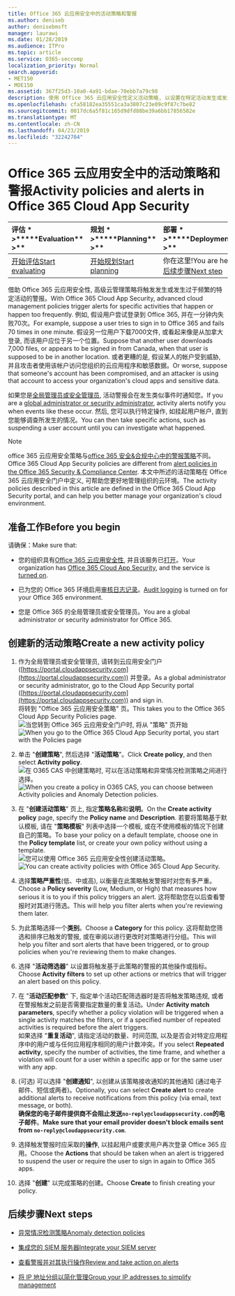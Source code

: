```yaml
---
title: Office 365 云应用安全中的活动策略和警报
ms.author: deniseb
author: denisebmsft
manager: laurawi
ms.date: 01/28/2019
ms.audience: ITPro
ms.topic: article
ms.service: O365-seccomp
localization_priority: Normal
search.appverid:
- MET150
- MOE150
ms.assetid: 367f25d3-10a0-4a91-bdae-70ebb7a79c98
description: 使用 Office 365 云应用安全性定义活动策略, 以设置在特定活动发生或发生过于频繁时触发的警报。 通过设置策略来触发通知, 可以通知并监视特定活动。
ms.openlocfilehash: cfa58182ea35551ca3a3807c23e09c9f87c7be82
ms.sourcegitcommit: 0017dc6a5f81c165d9dfd88be39a6bb17856582e
ms.translationtype: MT
ms.contentlocale: zh-CN
ms.lasthandoff: 04/23/2019
ms.locfileid: "32242704"
---
```

# <a name="activity-policies-and-alerts-in-office-365-cloud-app-security"></a><span data-ttu-id="904b8-104">Office 365 云应用安全中的活动策略和警报</span><span class="sxs-lookup"><span data-stu-id="904b8-104">Activity policies and alerts in Office 365 Cloud App Security</span></span>

|<span data-ttu-id="904b8-105">评估 \* *\>*\*</span><span class="sxs-lookup"><span data-stu-id="904b8-105">\*\*\*\*Evaluation\*\* \>\*\*</span></span>|<span data-ttu-id="904b8-106">规划 \* *\>*\*</span><span class="sxs-lookup"><span data-stu-id="904b8-106">\*\*\*\*Planning\*\* \>\*\*</span></span>|<span data-ttu-id="904b8-107">部署 \* *\>*\*</span><span class="sxs-lookup"><span data-stu-id="904b8-107">\*\*\*\*Deployment\*\* \>\*\*</span></span>|<span data-ttu-id="904b8-108">利用率 \* \* \* \*</span><span class="sxs-lookup"><span data-stu-id="904b8-108">\*\*\*\*Utilization\*\*\*\*</span></span>|
|:-----|:-----|:-----|:-----|
|[<span data-ttu-id="904b8-109">开始评估</span><span class="sxs-lookup"><span data-stu-id="904b8-109">Start evaluating</span></span>](office-365-cas-overview.md) <br/> |[<span data-ttu-id="904b8-110">开始规划</span><span class="sxs-lookup"><span data-stu-id="904b8-110">Start planning</span></span>](get-ready-for-office-365-cas.md) <br/> |<span data-ttu-id="904b8-111">你在这里!</span><span class="sxs-lookup"><span data-stu-id="904b8-111">You are here!</span></span>  <br/> [<span data-ttu-id="904b8-112">后续步骤</span><span class="sxs-lookup"><span data-stu-id="904b8-112">Next step</span></span>](anomaly-detection-policies-in-ocas.md) <br/> |[<span data-ttu-id="904b8-113">开始利用</span><span class="sxs-lookup"><span data-stu-id="904b8-113">Start utilizing</span></span>](utilization-activities-for-ocas.md) <br/> |
   
<span data-ttu-id="904b8-114">借助 Office 365 云应用安全性, 高级云管理策略将触发发生或发生过于频繁的特定活动的警报。</span><span class="sxs-lookup"><span data-stu-id="904b8-114">With Office 365 Cloud App Security, advanced cloud management policies trigger alerts for specific activities that happen or happen too frequently.</span></span> <span data-ttu-id="904b8-115">例如, 假设用户尝试登录到 Office 365, 并在一分钟内失败70次。</span><span class="sxs-lookup"><span data-stu-id="904b8-115">For example, suppose a user tries to sign in to Office 365 and fails 70 times in one minute.</span></span> <span data-ttu-id="904b8-116">假设另一位用户下载7000文件, 或看起来像是从加拿大登录, 而该用户应位于另一个位置。</span><span class="sxs-lookup"><span data-stu-id="904b8-116">Suppose that another user downloads 7,000 files, or appears to be signed in from Canada, when that user is supposed to be in another location.</span></span> <span data-ttu-id="904b8-117">或者更糟的是, 假设某人的帐户受到威胁, 并且攻击者使用该帐户访问您组织的云应用程序和敏感数据。</span><span class="sxs-lookup"><span data-stu-id="904b8-117">Or worse, suppose that someone's account has been compromised, and an attacker is using that account to access your organization's cloud apps and sensitive data.</span></span>
  
<span data-ttu-id="904b8-118">如果您是[全局管理员或安全管理员](permissions-in-the-security-and-compliance-center.md), 活动警报会在发生类似事件时通知您。</span><span class="sxs-lookup"><span data-stu-id="904b8-118">If you are a [global administrator or security administrator](permissions-in-the-security-and-compliance-center.md), activity alerts notify you when events like these occur.</span></span> <span data-ttu-id="904b8-119">然后, 您可以执行特定操作, 如挂起用户帐户, 直到您能够调查所发生的情况。</span><span class="sxs-lookup"><span data-stu-id="904b8-119">You can then take specific actions, such as suspending a user account until you can investigate what happened.</span></span>
  
> [!NOTE]
> <span data-ttu-id="904b8-120">office 365 云应用安全策略与[office 365 安全&amp;合规中心中的警报策略](alert-policies.md)不同。</span><span class="sxs-lookup"><span data-stu-id="904b8-120">Office 365 Cloud App Security policies are different from [alert policies in the Office 365 Security &amp; Compliance Center](alert-policies.md).</span></span> <span data-ttu-id="904b8-121">本文中所述的活动策略在 Office 365 云应用安全门户中定义, 可帮助您更好地管理组织的云环境。</span><span class="sxs-lookup"><span data-stu-id="904b8-121">The activity policies described in this article are defined in the Office 365 Cloud App Security portal, and can help you better manage your organization's cloud environment.</span></span> 
  
## <a name="before-you-begin"></a><span data-ttu-id="904b8-122">准备工作</span><span class="sxs-lookup"><span data-stu-id="904b8-122">Before you begin</span></span>

<span data-ttu-id="904b8-123">请确保：</span><span class="sxs-lookup"><span data-stu-id="904b8-123">Make sure that:</span></span>
  
- <span data-ttu-id="904b8-124">您的组织具有[Office 365 云应用安全性](office-365-cas-overview.md), 并且该服务已[打开](turn-on-office-365-cas.md)。</span><span class="sxs-lookup"><span data-stu-id="904b8-124">Your organization has [Office 365 Cloud App Security](office-365-cas-overview.md), and the service is [turned on](turn-on-office-365-cas.md).</span></span>
    
- <span data-ttu-id="904b8-125">已为您的 Office 365 环境启用[审核日志记录](turn-audit-log-search-on-or-off.md)。</span><span class="sxs-lookup"><span data-stu-id="904b8-125">[Audit logging](turn-audit-log-search-on-or-off.md) is turned on for your Office 365 environment.</span></span> 
    
- <span data-ttu-id="904b8-126">您是 Office 365 的全局管理员或安全管理员。</span><span class="sxs-lookup"><span data-stu-id="904b8-126">You are a global administrator or security administrator for Office 365.</span></span>
    
## <a name="create-a-new-activity-policy"></a><span data-ttu-id="904b8-127">创建新的活动策略</span><span class="sxs-lookup"><span data-stu-id="904b8-127">Create a new activity policy</span></span>

1. <span data-ttu-id="904b8-128">作为全局管理员或安全管理员, 请转到云应用安全门户 ([https://portal.cloudappsecurity.com](https://portal.cloudappsecurity.com)) 并登录。</span><span class="sxs-lookup"><span data-stu-id="904b8-128">As a global administrator or security administrator, go to the Cloud App Security portal ([https://portal.cloudappsecurity.com](https://portal.cloudappsecurity.com)) and sign in.</span></span> <br><span data-ttu-id="904b8-129">将转到 "Office 365 云应用安全策略" 页。</span><span class="sxs-lookup"><span data-stu-id="904b8-129">This takes you to the Office 365 Cloud App Security Policies page.</span></span><br><span data-ttu-id="904b8-130">![当您转到 Office 365 云应用安全门户时, 将从 "策略" 页开始](media/5cb8833c-4e08-438c-bab3-91b5106f6f3f.png)</span><span class="sxs-lookup"><span data-stu-id="904b8-130">![When you go to the Office 365 Cloud App Security portal, you start with the Policies page](media/5cb8833c-4e08-438c-bab3-91b5106f6f3f.png)</span></span>
  
2. <span data-ttu-id="904b8-131">单击 "**创建策略**", 然后选择 "**活动策略**"。</span><span class="sxs-lookup"><span data-stu-id="904b8-131">Click **Create policy**, and then select **Activity policy**.</span></span><br><span data-ttu-id="904b8-132">![在 O365 CAS 中创建策略时, 可以在活动策略和异常情况检测策略之间进行选择。](media/79f34535-ddf9-4a5b-a0a3-8766bf9c174c.png)</span><span class="sxs-lookup"><span data-stu-id="904b8-132">![When you create a policy in O365 CAS, you can choose between Activity policies and Anomaly Detection policies.](media/79f34535-ddf9-4a5b-a0a3-8766bf9c174c.png)</span></span>
  
3. <span data-ttu-id="904b8-133">在 "**创建活动策略**" 页上, 指定**策略名称**和**说明**。</span><span class="sxs-lookup"><span data-stu-id="904b8-133">On the **Create activity policy** page, specify the **Policy name** and **Description**.</span></span> <span data-ttu-id="904b8-134">若要将策略基于默认模板, 请在 "**策略模板**" 列表中选择一个模板, 或在不使用模板的情况下创建自己的策略。</span><span class="sxs-lookup"><span data-stu-id="904b8-134">To base your policy on a default template, choose one in the **Policy template** list, or create your own policy without using a template.</span></span><br><span data-ttu-id="904b8-135">![您可以使用 Office 365 云应用安全性创建活动策略。](media/4083a76f-7074-4d6a-8200-6d76d49259d7.png)</span><span class="sxs-lookup"><span data-stu-id="904b8-135">![You can create activity policies with Office 365 Cloud App Security.](media/4083a76f-7074-4d6a-8200-6d76d49259d7.png)</span></span>
  
4. <span data-ttu-id="904b8-136">选择**策略严重性**(低、中或高), 以衡量在此策略触发警报时对您有多严重。</span><span class="sxs-lookup"><span data-stu-id="904b8-136">Choose a **Policy severity** (Low, Medium, or High) that measures how serious it is to you if this policy triggers an alert.</span></span> <span data-ttu-id="904b8-137">这将帮助您在以后查看警报时对其进行筛选。</span><span class="sxs-lookup"><span data-stu-id="904b8-137">This will help you filter alerts when you're reviewing them later.</span></span> 
    
5. <span data-ttu-id="904b8-138">为此策略选择一个**类别**。</span><span class="sxs-lookup"><span data-stu-id="904b8-138">Choose a **Category** for this policy.</span></span> <span data-ttu-id="904b8-139">这将帮助您筛选和排序已触发的警报, 或在审阅以进行更改时对策略进行分组。</span><span class="sxs-lookup"><span data-stu-id="904b8-139">This will help you filter and sort alerts that have been triggered, or to group policies when you're reviewing them to make changes.</span></span> 
    
6. <span data-ttu-id="904b8-140">选择 "**活动筛选器**" 以设置将触发基于此策略的警报的其他操作或指标。</span><span class="sxs-lookup"><span data-stu-id="904b8-140">Choose **Activity filters** to set up other actions or metrics that will trigger an alert based on this policy.</span></span> 
    
7. <span data-ttu-id="904b8-141">在 "**活动匹配参数**" 下, 指定单个活动匹配筛选器时是否将触发策略违规, 或者在警报触发之前是否需要指定数量的重复活动。</span><span class="sxs-lookup"><span data-stu-id="904b8-141">Under **Activity match parameters**, specify whether a policy violation will be triggered when a single activity matches the filters, or if a specified number of repeated activities is required before the alert triggers.</span></span><br><span data-ttu-id="904b8-142">如果选择 "**重复活动**", 请指定活动的数量、时间范围, 以及是否会对特定应用程序中的用户或与任何应用程序相同的用户计数冲突。</span><span class="sxs-lookup"><span data-stu-id="904b8-142">If you select **Repeated activity**, specify the number of activities, the time frame, and whether a violation will count for a user within a specific app or for the same user with any app.</span></span>
    
8. <span data-ttu-id="904b8-143">(可选) 可以选择 "**创建通知**", 以创建从该策略接收通知的其他通知 (通过电子邮件、短信或两者)。</span><span class="sxs-lookup"><span data-stu-id="904b8-143">Optionally, you can select **Create alert** to create additional alerts to receive notifications from this policy (via email, text message, or both).</span></span><br><span data-ttu-id="904b8-144">**确保您的电子邮件提供商不会阻止发送`no-reply@cloudappsecurity.com`的电子邮件**。</span><span class="sxs-lookup"><span data-stu-id="904b8-144">**Make sure that your email provider doesn't block emails sent from `no-reply@cloudappsecurity.com`**.</span></span> 
  
9. <span data-ttu-id="904b8-145">选择触发警报时应采取的**操作**, 以挂起用户或要求用户再次登录 Office 365 应用。</span><span class="sxs-lookup"><span data-stu-id="904b8-145">Choose the **Actions** that should be taken when an alert is triggered to suspend the user or require the user to sign in again to Office 365 apps.</span></span> 
    
10. <span data-ttu-id="904b8-146">选择 "**创建**" 以完成策略的创建。</span><span class="sxs-lookup"><span data-stu-id="904b8-146">Choose **Create** to finish creating your policy.</span></span> 
    
## <a name="next-steps"></a><span data-ttu-id="904b8-147">后续步骤</span><span class="sxs-lookup"><span data-stu-id="904b8-147">Next steps</span></span>

- [<span data-ttu-id="904b8-148">异常情况检测策略</span><span class="sxs-lookup"><span data-stu-id="904b8-148">Anomaly detection policies</span></span>](anomaly-detection-policies-in-ocas.md)
    
- [<span data-ttu-id="904b8-149">集成您的 SIEM 服务器</span><span class="sxs-lookup"><span data-stu-id="904b8-149">Integrate your SIEM server</span></span>](integrate-your-siem-server-with-office-365-cas.md)
    
- [<span data-ttu-id="904b8-150">查看警报并对其执行操作</span><span class="sxs-lookup"><span data-stu-id="904b8-150">Review and take action on alerts</span></span>](review-office-365-cas-alerts.md)
    
- [<span data-ttu-id="904b8-151">将 IP 地址分组以简化管理</span><span class="sxs-lookup"><span data-stu-id="904b8-151">Group your IP addresses to simplify management</span></span>](group-your-ip-addresses-in-ocas.md)
    


